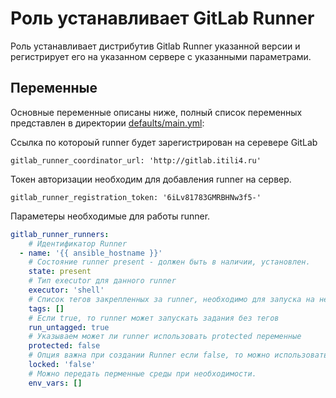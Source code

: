 # Роль устанавливает GitLab Runner  

Роль устанавливает дистрибутив Gitlab Runner указанной версии и регистрирует его на указанном сервере с указанными параметрами.  

## Переменные  

Основные переменные описаны ниже, полный список переменных представлен в директории [defaults/main.yml](defaults/main.yml):  

Ссылка по котороый runner будет зарегистрирован на серевере GitLab  

`gitlab_runner_coordinator_url: 'http://gitlab.itili4.ru'`  

Токен авторизации необходим для добавления runner на сервер.  

`gitlab_runner_registration_token: '6iLv81783GMRBHNw3f5-'`  

Параметеры необходимые для работы runner.  

```yml
gitlab_runner_runners:  
    # Идентификатор Runner
  - name: '{{ ansible_hostname }}'
    # Состояние runner present - должен быть в наличии, установлен.
    state: present
    # Тип executor для данного runner
    executor: 'shell'
    # Список тегов закрепленных за runner, необходимо для запуска на нем pipeline.
    tags: []
    # Если true, то runner может запускать задания без тегов
    run_untagged: true
    # Указываем может ли runner использовать protected переменные
    protected: false
    # Опция важна при создании Runner если false, то можно использоваться на несколько проектов.
    locked: 'false'
    # Можно передать перменные среды при необходимости.
    env_vars: []
```